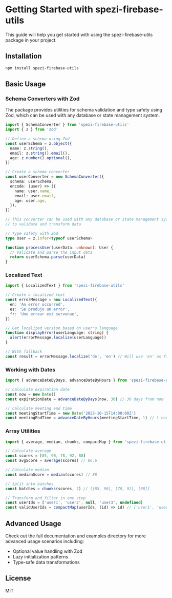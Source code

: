 <!--

This source file is part of the Stanford Biodesign Digital Health Spezi Firebase Remote Notifications open-source project

SPDX-FileCopyrightText: 2025 Stanford University and the project authors (see CONTRIBUTORS.md)

SPDX-License-Identifier: MIT

-->

# Getting Started with spezi-firebase-utils

This guide will help you get started with using the spezi-firebase-utils package in your project.

## Installation

```bash
npm install spezi-firebase-utils
```

## Basic Usage

### Schema Converters with Zod

The package provides utilities for schema validation and type safety using Zod, which can be used with any database or state management system.

```typescript
import { SchemaConverter } from 'spezi-firebase-utils'
import { z } from 'zod'

// Define a schema using Zod
const userSchema = z.object({
  name: z.string(),
  email: z.string().email(),
  age: z.number().optional(),
})

// Create a schema converter
const userConverter = new SchemaConverter({
  schema: userSchema,
  encode: (user) => ({
    name: user.name,
    email: user.email,
    age: user.age,
  }),
})

// This converter can be used with any database or state management system
// to validate and transform data

// Type safety with Zod
type User = z.infer<typeof userSchema>

function processUser(userData: unknown): User {
  // Validate and parse the input data
  return userSchema.parse(userData)
}
```

### Localized Text

```typescript
import { LocalizedText } from 'spezi-firebase-utils'

// Create a localized text
const errorMessage = new LocalizedText({
  en: 'An error occurred',
  es: 'Se produjo un error',
  fr: 'Une erreur est survenue',
})

// Get localized version based on user's language
function displayError(userLanguage: string) {
  alert(errorMessage.localize(userLanguage))
}

// With fallback
const result = errorMessage.localize('de', 'en') // Will use 'en' as fallback
```

### Working with Dates

```typescript
import { advanceDateByDays, advanceDateByHours } from 'spezi-firebase-utils'

// Calculate expiration date
const now = new Date()
const expirationDate = advanceDateByDays(now, 30) // 30 days from now

// Calculate meeting end time
const meetingStartTime = new Date('2023-10-15T14:00:00Z')
const meetingEndTime = advanceDateByHours(meetingStartTime, 1) // 1 hour later
```

### Array Utilities

```typescript
import { average, median, chunks, compactMap } from 'spezi-firebase-utils'

// Calculate average
const scores = [85, 90, 78, 92, 88]
const avgScore = average(scores) // 86.6

// Calculate median
const medianScore = median(scores) // 88

// Split into batches
const batches = chunks(scores, 2) // [[85, 90], [78, 92], [88]]

// Transform and filter in one step
const userIds = ['user1', 'user2', null, 'user3', undefined]
const validUserIds = compactMap(userIds, (id) => id) // ['user1', 'user2', 'user3']
```

## Advanced Usage

Check out the full documentation and examples directory for more advanced usage scenarios including:

- Optional value handling with Zod
- Lazy initialization patterns
- Type-safe data transformations

## License

MIT
